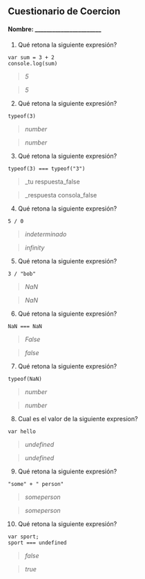 ## Cuestionario de Coercion
#### Nombre: _______________________

1. Qué retona la siguiente expresión?
```
var sum = 3 + 2
console.log(sum)
```

> _5_

> _5_

2. Qué retona la siguiente expresión?
```
typeof(3)
```

> _number_

> _number_

3. Qué retona la siguiente expresión?
```
typeof(3) === typeof("3")
```
> _tu respuesta_false

> _respuesta consola_false

4. Qué retona la siguiente expresión?
```
5 / 0
```

> _indeterminado_

> _infinity_

5. Qué retona la siguiente expresión?
```
3 / "bob"
```

> _NaN_

> _NaN_

6. Qué retona la siguiente expresión?
```
NaN === NaN
```

> _False_

> _false_

7. Qué retona la siguiente expresión?
```
typeof(NaN)
```

> _number_

> _number_

8. Cual es el valor de la siguiente expresion?
```
var hello
```

> _undefined_

> _undefined_

9. Qué retona la siguiente expresión?
```
"some" + " person"
```

> _someperson_

> _someperson_

10. Qué retona la siguiente expresión?
```
var sport; 
sport === undefined
```

> _false_

> _true_


